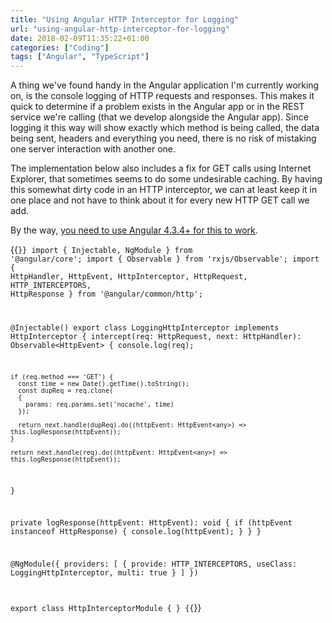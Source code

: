 ```yaml
---
title: "Using Angular HTTP Interceptor for Logging"
url: "using-angular-http-interceptor-for-logging"
date: 2018-02-09T11:35:22+01:00
categories: ["Coding"]
tags: ["Angular", "TypeScript"]
---
```


A thing we've found handy in the Angular application I'm currently working on, is the console logging of HTTP requests and 
responses. This makes it quick to determine if a problem exists in the Angular app or in the REST service we're calling 
(that we develop alongside the Angular app). Since logging it this way will show exactly which method is being called, 
the data being sent, headers and everything you need, there is no risk of mistaking one server interaction with another one.

The implementation below also includes a fix for GET calls using Internet Explorer, that sometimes seems to do some 
undesirable caching. By having this somewhat dirty code in an HTTP interceptor, we can at least keep it in one place and 
not have to think about it for every new HTTP GET call we add.

By the way, [you need to use Angular 4.3.4+ for this to work][2].

{{<code typescript>}}
import { Injectable, NgModule } from '@angular/core';
import { Observable } from 'rxjs/Observable';
import { HttpHandler, HttpEvent, HttpInterceptor, HttpRequest, HTTP_INTERCEPTORS, HttpResponse } from '@angular/common/http';

@Injectable()
export class LoggingHttpInterceptor implements HttpInterceptor {
  intercept(req: HttpRequest<any>, next: HttpHandler): Observable<HttpEvent<any>> {
    console.log(req);

    if (req.method === 'GET') {
      const time = new Date().getTime().toString();
      const dupReq = req.clone(
      {
        params: req.params.set('nocache', time)
      });

      return next.handle(dupReq).do((httpEvent: HttpEvent<any>) => this.logResponse(httpEvent));
    }

    return next.handle(req).do((httpEvent: HttpEvent<any>) => this.logResponse(httpEvent));
  }

  private logResponse(httpEvent: HttpEvent<any>): void {
    if (httpEvent instanceof HttpResponse) {
      console.log(httpEvent);
    }
  }
}

@NgModule({
    providers: [
        { provide: HTTP_INTERCEPTORS, useClass: LoggingHttpInterceptor, multi: true }
    ]
})

export class HttpInterceptorModule { }
{{</code>}}


[1]: https://angular.io/guide/http#intercepting-all-requests-or-responses
[2]: https://stackoverflow.com/questions/44396890/angular-4-http-interceptor#answer-45658674
